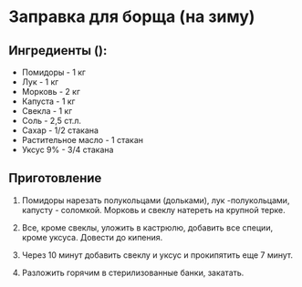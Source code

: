 # Заправка для борща (на зиму)
## Ингредиенты ():
 - Помидоры - 1 кг
 - Лук - 1 кг
 - Морковь - 2 кг
 - Капуста - 1 кг
 - Свекла - 1 кг
 - Соль - 2,5 ст.л.
 - Сахар - 1/2 стакана
 - Растительное масло - 1 стакан
 - Уксус 9% - 3/4 стакана

## Приготовление
1. Помидоры нарезать полукольцами (дольками), лук -полукольцами, капусту - соломкой. Морковь и свеклу натереть на крупной терке.

2. Все, кроме свеклы, уложить в кастрюлю, добавить все специи, кроме уксуса. Довести до кипения.

3. Через 10 минут добавить свеклу и уксус и прокипятить еще 7 минут.

4. Разложить горячим в стерилизованные банки, закатать.
